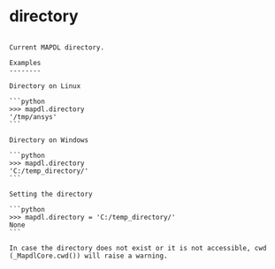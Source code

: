 # directory

````{property} Mapdl.directory: str

Current MAPDL directory.

Examples
--------

Directory on Linux

```python
>>> mapdl.directory
'/tmp/ansys'
```

Directory on Windows

```python
>>> mapdl.directory
'C:/temp_directory/'
```

Setting the directory

```python
>>> mapdl.directory = 'C:/temp_directory/'
None
```

In case the directory does not exist or it is not accessible, cwd (_MapdlCore.cwd()) will raise a warning.


````